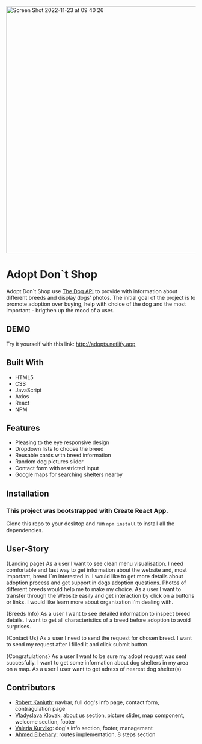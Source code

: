 <img align="center" width="657" alt="Screen Shot 2022-11-23 at 09 40 26" src="https://user-images.githubusercontent.com/84926603/203503540-2080cc3d-340b-4a52-9872-0957f17f00d1.png">


# Adopt Don`t Shop

Adopt Don`t Shop use [The Dog API](https://docs.thedogapi.com/) to provide with information about different breeds and display dogs' photos. The initial goal of the project is to promote adoption over buying, help with choice of the dog and the most important -  brigthen up the mood of a user. 

## DEMO

Try it yourself with this link: http://adopts.netlify.app

## Built With
- HTML5
- CSS
- JavaScript
- Axios
- React
- NPM

## Features
- Pleasing to the eye responsive design
- Dropdown lists to choose the breed
- Reusable cards with breed information
- Random dog pictures slider
- Contact form with restricted input 
- Google maps for searching shelters nearby

## Installation

### This project was bootstrapped with Create React App.

Clone this repo to your desktop and run `npm install` to install all the dependencies.




## User-Story
{Landing page} 
As a user I want to see clean menu visualisation. 
I need comfortable and fast way to get information about the website and, most important, breed I`m interested in. 
I would like to get more details about adoption process and get support in dogs adoption questions. 
Photos of different breeds would help me to make my choice.
As a user I want to transfer through the Website easily and get interaction by click on a buttons or links.
I would like learn more about organization I'm dealing with.

{Breeds Info}
As a user I want to see detailed information to inspect breed details.
I want to get all characteristics of a breed before adoption to avoid surprises.


{Contact Us}
As a user I need to send the request for chosen breed.
I want to send my request after I filled it and click submit button.

{Congratulations}
As a user I want to be sure my adopt request was sent succesfully.
I want to get some information about dog shelters in my area on a map.
As a user I user want to  get adress of nearest dog shelter(s)

## Contributors 

* [Robert Kaniuth](https://github.com/RobertKaniuth): navbar, full dog's info page, contact form, contragulation page
* [Vladyslava Klovak](https://github.com/vladka-kl): about us section, picture slider, map component, welcome section, footer
* [Valeria Kurylko](https://github.com/kurylko): dog's info section, footer, management
* [Ahmed Elbehary](https://github.com/elbehary01): routes implementation, 8 steps section

 


